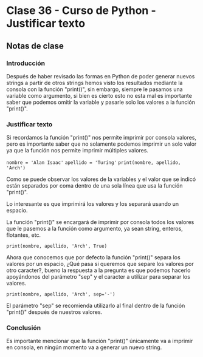 # Clase 36 - Curso de Python - Justificar texto

## Notas de clase


### Introducción
Después de haber revisado las formas en Python de poder generar nuevos strings a partir de otros strings hemos visto los resultados mediante la consola con la función "print()", sin embargo, siempre le pasamos una variable como argumento, si bien es cierto esto no esta mal es importante saber que podemos omitir la variable y pasarle solo los valores a la función "print()".

### Justificar texto

Si recordamos la función "print()" nos permite imprimir por consola valores, pero es importante saber que no solamente podemos imprimir un solo valor ya que la función nos permite imprimir múltiples valores.

`nombre = 'Alan Isaac'`
`apellido = 'Turing'`
`print(nombre, apellido, 'Arch')`

Como se puede observar los valores de la variables y el valor que se indicó están separados por coma dentro de una sola línea que usa la función "print()".

Lo interesante es que imprimirá los valores y los separará usando un espacio.

La función "print()" se encargará de imprimir por consola todos los valores que le pasemos a la función como argumento, ya sean string, enteros, flotantes, etc.

`print(nombre, apellido, 'Arch', True)`

Ahora que conocemos que por defecto la función "print()" separa los valores por un espacio, ¿Qué pasa si queremos que separe los valores por otro caracter?, bueno la respuesta a la pregunta es que podemos hacerlo apoyándonos del parámetro "sep" y el caracter a utilizar para separar los valores.

`print(nombre, apellido, 'Arch', sep='-')`

El parámetro "sep" se recomienda utilizarlo al final dentro de la función "print()" después de nuestros valores.

### Conclusión 

Es importante mencionar que la función "print()" únicamente va a imprimir en consola, en ningún momento va a generar un nuevo string.